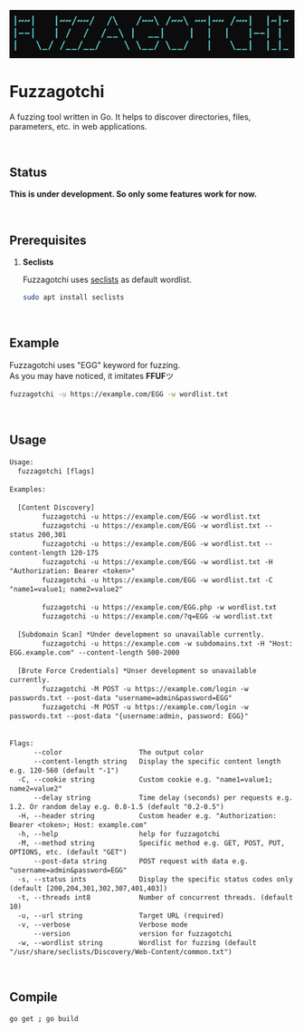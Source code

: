 ![logo](img/logo.png)

# Fuzzagotchi

A fuzzing tool written in Go. It helps to discover directories, files, parameters, etc. in web applications.  

<br />

## Status

**This is under development. So only some features work for now.**

<br />

## Prerequisites

1. **Seclists**

    Fuzzagotchi uses [seclists](https://github.com/danielmiessler/SecLists) as default wordlist.

    ```sh
    sudo apt install seclists
    ```

<br />

## Example

Fuzzagotchi uses "EGG" keyword for fuzzing.  
As you may have noticed, it imitates **FFUF**ツ

```sh
fuzzagotchi -u https://example.com/EGG -w wordlist.txt
```

<br />

## Usage

```
Usage:
  fuzzagotchi [flags]

Examples:

  [Content Discovery]
        fuzzagotchi -u https://example.com/EGG -w wordlist.txt
        fuzzagotchi -u https://example.com/EGG -w wordlist.txt --status 200,301
        fuzzagotchi -u https://example.com/EGG -w wordlist.txt --content-length 120-175
        fuzzagotchi -u https://example.com/EGG -w wordlist.txt -H "Authorization: Bearer <token>"
        fuzzagotchi -u https://example.com/EGG -w wordlist.txt -C "name1=value1; name2=value2"

        fuzzagotchi -u https://example.com/EGG.php -w wordlist.txt
        fuzzagotchi -u https://example.com/?q=EGG -w wordlist.txt

  [Subdomain Scan] *Under development so unavailable currently.
        fuzzagotchi -u https://example.com -w subdomains.txt -H "Host: EGG.example.com" --content-length 500-2000

  [Brute Force Credentials] *Unser development so unavailable currently.
        fuzzagotchi -M POST -u https://example.com/login -w passwords.txt --post-data "username=admin&password=EGG"
        fuzzagotchi -M POST -u https://example.com/login -w passwords.txt --post-data "{username:admin, password: EGG}"


Flags:
      --color                   The output color
      --content-length string   Display the specific content length e.g. 120-560 (default "-1")
  -C, --cookie string           Custom cookie e.g. "name1=value1; name2=value2"
      --delay string            Time delay (seconds) per requests e.g. 1.2. Or random delay e.g. 0.8-1.5 (default "0.2-0.5")
  -H, --header string           Custom header e.g. "Authorization: Bearer <token>; Host: example.com"
  -h, --help                    help for fuzzagotchi
  -M, --method string           Specific method e.g. GET, POST, PUT, OPTIONS, etc. (default "GET")
      --post-data string        POST request with data e.g. "username=admin&password=EGG"
  -s, --status ints             Display the specific status codes only (default [200,204,301,302,307,401,403])
  -t, --threads int8            Number of concurrent threads. (default 10)
  -u, --url string              Target URL (required)
  -v, --verbose                 Verbose mode
      --version                 version for fuzzagotchi
  -w, --wordlist string         Wordlist for fuzzing (default "/usr/share/seclists/Discovery/Web-Content/common.txt")
```

<br />

## Compile

```sh
go get ; go build
```